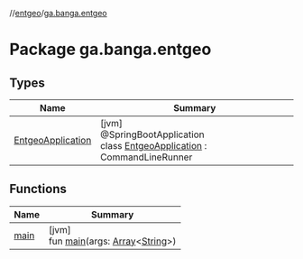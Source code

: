 //[entgeo](../../index.md)/[ga.banga.entgeo](index.md)

# Package ga.banga.entgeo

## Types

| Name | Summary |
|---|---|
| [EntgeoApplication](-entgeo-application/index.md) | [jvm]<br>@SpringBootApplication<br>class [EntgeoApplication](-entgeo-application/index.md) : CommandLineRunner |

## Functions

| Name | Summary |
|---|---|
| [main](main.md) | [jvm]<br>fun [main](main.md)(args: [Array](https://kotlinlang.org/api/latest/jvm/stdlib/kotlin/-array/index.html)&lt;[String](https://kotlinlang.org/api/latest/jvm/stdlib/kotlin/-string/index.html)&gt;) |
